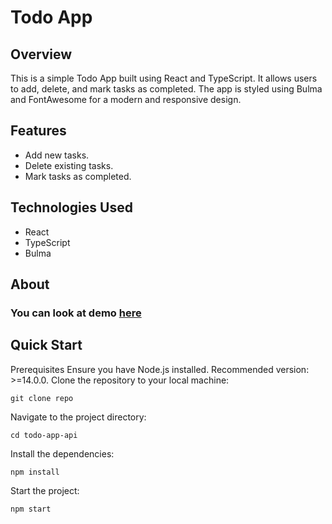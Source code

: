 # Todo App

## Overview
This is a simple Todo App built using React and TypeScript. It allows users to add, delete, and mark tasks as completed. The app is styled using Bulma and FontAwesome for a modern and responsive design.

## Features
 - Add new tasks.
 - Delete existing tasks.
 - Mark tasks as completed.

## Technologies Used
 - React
 - TypeScript
 - Bulma

## About
 ### You can look at demo [here](https://illya-onyshchuk.github.io/todo-app/)

## Quick Start
Prerequisites
Ensure you have Node.js installed. Recommended version: >=14.0.0.
Clone the repository to your local machine:

`git clone repo`

Navigate to the project directory:

`cd todo-app-api`

Install the dependencies:

`npm install`

Start the project:

`npm start`




